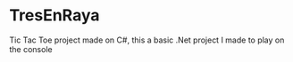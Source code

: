 # TresEnRaya

Tic Tac Toe project made on C#, this a basic .Net project I made to play on the console

